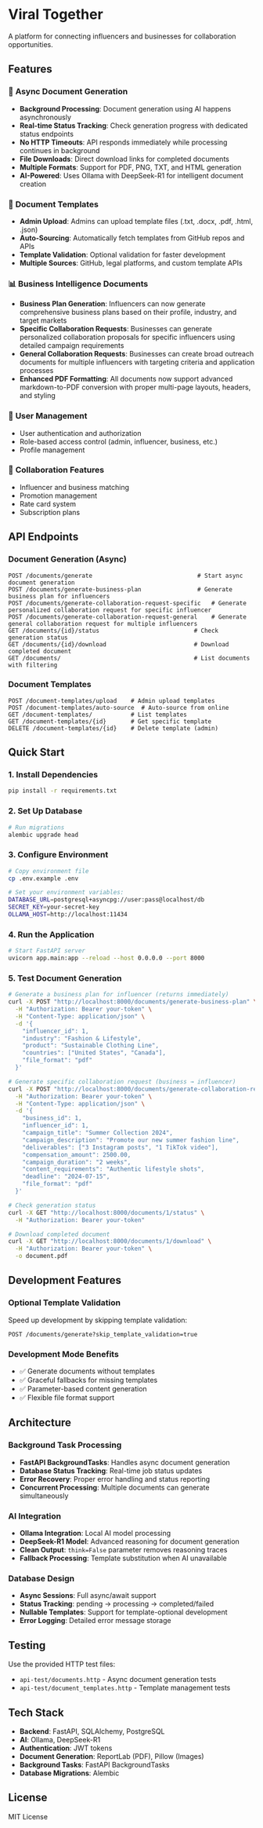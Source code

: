 # Viral Together

A platform for connecting influencers and businesses for collaboration opportunities.

## Features

### 🚀 **Async Document Generation**
- **Background Processing**: Document generation using AI happens asynchronously 
- **Real-time Status Tracking**: Check generation progress with dedicated status endpoints
- **No HTTP Timeouts**: API responds immediately while processing continues in background
- **File Downloads**: Direct download links for completed documents
- **Multiple Formats**: Support for PDF, PNG, TXT, and HTML generation
- **AI-Powered**: Uses Ollama with DeepSeek-R1 for intelligent document creation

### 📄 **Document Templates**
- **Admin Upload**: Admins can upload template files (.txt, .docx, .pdf, .html, .json)
- **Auto-Sourcing**: Automatically fetch templates from GitHub repos and APIs
- **Template Validation**: Optional validation for faster development
- **Multiple Sources**: GitHub, legal platforms, and custom template APIs

### 📊 **Business Intelligence Documents**
- **Business Plan Generation**: Influencers can now generate comprehensive business plans based on their profile, industry, and target markets
- **Specific Collaboration Requests**: Businesses can generate personalized collaboration proposals for specific influencers using detailed campaign requirements
- **General Collaboration Requests**: Businesses can create broad outreach documents for multiple influencers with targeting criteria and application processes
- **Enhanced PDF Formatting**: All documents now support advanced markdown-to-PDF conversion with proper multi-page layouts, headers, and styling

### 👥 **User Management**
- User authentication and authorization
- Role-based access control (admin, influencer, business, etc.)
- Profile management

### 🤝 **Collaboration Features**
- Influencer and business matching
- Promotion management
- Rate card system
- Subscription plans

## API Endpoints

### Document Generation (Async)
```http
POST /documents/generate                              # Start async document generation
POST /documents/generate-business-plan                # Generate business plan for influencers
POST /documents/generate-collaboration-request-specific   # Generate personalized collaboration request for specific influencer
POST /documents/generate-collaboration-request-general    # Generate general collaboration request for multiple influencers
GET /documents/{id}/status                           # Check generation status  
GET /documents/{id}/download                         # Download completed document
GET /documents/                                      # List documents with filtering
```

### Document Templates
```http
POST /document-templates/upload    # Admin upload templates
POST /document-templates/auto-source  # Auto-source from online
GET /document-templates/           # List templates
GET /document-templates/{id}       # Get specific template
DELETE /document-templates/{id}    # Delete template (admin)
```

## Quick Start

### 1. Install Dependencies
```bash
pip install -r requirements.txt
```

### 2. Set Up Database
```bash
# Run migrations
alembic upgrade head
```

### 3. Configure Environment
```bash
# Copy environment file
cp .env.example .env

# Set your environment variables:
DATABASE_URL=postgresql+asyncpg://user:pass@localhost/db
SECRET_KEY=your-secret-key
OLLAMA_HOST=http://localhost:11434
```

### 4. Run the Application
```bash
# Start FastAPI server
uvicorn app.main:app --reload --host 0.0.0.0 --port 8000
```

### 5. Test Document Generation
```bash
# Generate a business plan for influencer (returns immediately)
curl -X POST "http://localhost:8000/documents/generate-business-plan" \
  -H "Authorization: Bearer your-token" \
  -H "Content-Type: application/json" \
  -d '{
    "influencer_id": 1,
    "industry": "Fashion & Lifestyle",
    "product": "Sustainable Clothing Line",
    "countries": ["United States", "Canada"],
    "file_format": "pdf"
  }'

# Generate specific collaboration request (business → influencer)
curl -X POST "http://localhost:8000/documents/generate-collaboration-request-specific" \
  -H "Authorization: Bearer your-token" \
  -H "Content-Type: application/json" \
  -d '{
    "business_id": 1,
    "influencer_id": 1,
    "campaign_title": "Summer Collection 2024",
    "campaign_description": "Promote our new summer fashion line",
    "deliverables": ["3 Instagram posts", "1 TikTok video"],
    "compensation_amount": 2500.00,
    "campaign_duration": "2 weeks",
    "content_requirements": "Authentic lifestyle shots",
    "deadline": "2024-07-15",
    "file_format": "pdf"
  }'

# Check generation status
curl -X GET "http://localhost:8000/documents/1/status" \
  -H "Authorization: Bearer your-token"

# Download completed document
curl -X GET "http://localhost:8000/documents/1/download" \
  -H "Authorization: Bearer your-token" \
  -o document.pdf
```

## Development Features

### Optional Template Validation
Speed up development by skipping template validation:

```http
POST /documents/generate?skip_template_validation=true
```

### Development Mode Benefits
- ✅ Generate documents without templates
- ✅ Graceful fallbacks for missing templates  
- ✅ Parameter-based content generation
- ✅ Flexible file format support

## Architecture

### Background Task Processing
- **FastAPI BackgroundTasks**: Handles async document generation
- **Database Status Tracking**: Real-time job status updates
- **Error Recovery**: Proper error handling and status reporting
- **Concurrent Processing**: Multiple documents can generate simultaneously

### AI Integration  
- **Ollama Integration**: Local AI model processing
- **DeepSeek-R1 Model**: Advanced reasoning for document generation
- **Clean Output**: `think=False` parameter removes reasoning traces
- **Fallback Processing**: Template substitution when AI unavailable

### Database Design
- **Async Sessions**: Full async/await support
- **Status Tracking**: pending → processing → completed/failed
- **Nullable Templates**: Support for template-optional development
- **Error Logging**: Detailed error message storage

## Testing

Use the provided HTTP test files:
- `api-test/documents.http` - Async document generation tests
- `api-test/document_templates.http` - Template management tests

## Tech Stack

- **Backend**: FastAPI, SQLAlchemy, PostgreSQL
- **AI**: Ollama, DeepSeek-R1
- **Authentication**: JWT tokens
- **Document Generation**: ReportLab (PDF), Pillow (Images)
- **Background Tasks**: FastAPI BackgroundTasks
- **Database Migrations**: Alembic

## License

MIT License
